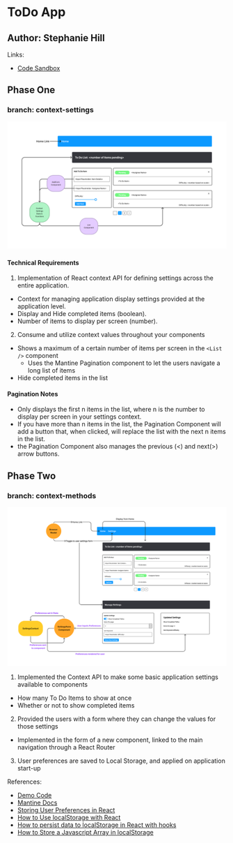 # ToDo App

## Author: Stephanie Hill

Links:

- [Code Sandbox](https://codesandbox.io/p/github/stephnitis/todo-app/main?file=%2FREADME.md&workspace=%257B%2522activeFileId%2522%253A%2522cl9yg92ma000rlsjhc22529os%2522%252C%2522openFiles%2522%253A%255B%2522%252FREADME.md%2522%255D%252C%2522sidebarPanel%2522%253A%2522EXPLORER%2522%252C%2522gitSidebarPanel%2522%253A%2522COMMIT%2522%252C%2522sidekickItems%2522%253A%255B%257B%2522type%2522%253A%2522PREVIEW%2522%252C%2522taskId%2522%253A%2522start%2522%252C%2522port%2522%253A3000%252C%2522key%2522%253A%2522cl9yg9n1n005j3b6hkfkf93sh%2522%252C%2522isMinimized%2522%253Afalse%252C%2522path%2522%253A%2522%252F%2522%257D%255D%257D)

## Phase One

### branch: context-settings

![UML for lab31](./assets/Lab31.png)

#### Technical Requirements

1. Implementation of React context API for defining settings across the entire application.

- Context for managing application display settings provided at the application level.
- Display and Hide completed items (boolean).
- Number of items to display per screen (number).

2. Consume and utilize context values throughout your components

- Shows a maximum of a certain number of items per screen in the `<List />` component
  - Uses the Mantine Pagination component to let the users navigate a long list of items
- Hide completed items in the list

#### Pagination Notes

- Only displays the first n items in the list, where n is the number to display per screen in your settings context.
- If you have more than n items in the list, the Pagination Component will add a button that, when clicked, will replace the list with the next n items in the list.
- the Pagination Component also manages the previous (<) and next(>) arrow buttons.

## Phase Two

### branch: context-methods

![UML for lab32](./assets/Lab32.png)

1. Implemented the Context API to make some basic application settings available to components

- How many To Do Items to show at once
- Whether or not to show completed items

2. Provided the users with a form where they can change the values for those settings

- Implemented in the form of a new component, linked to the main navigation through a React Router

3. User preferences are saved to Local Storage, and applied on application start-up

References:

- [Demo Code](https://github.com/codefellows/seattle-code-javascript-401d48)
- [Mantine Docs](https://mantine.dev/)
- [Storing User Preferences in React](https://dev.to/lrth06/storing-user-preferences-in-react-2g4i)
- [How to Use localStorage with React](https://www.freecodecamp.org/news/how-to-use-localstorage-with-react-hooks-to-set-and-get-items/)
- [How to persist data to localStorage in React with hooks](https://dev.to/gautham495/how-to-persist-data-to-localstorage-in-react-with-hooks-6ma)
- [How to Store a Javascript Array in localStorage](https://catalins.tech/store-array-in-localstorage/)
